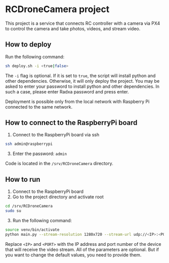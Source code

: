 # RCDroneCamera project

This project is a service that connects RC controller with a camera via PX4 to control the camera and take photos,
videos, and stream video.

## How to deploy

Run the following command:

```bash
sh deploy.sh -i <true|false>
```

The `-i` flag is optional. If it is set to `true`, the script will install python and other dependencies. Otherwise, it
will only deploy the project.
You may be asked to enter your password to install python and other dependencies. In such a case, please enter Radxa
password and press enter.

Deployment is possible only from the local network with Raspberry Pi connected to the same network.

## How to connect to the RaspberryPi board

1. Connect to the RaspberryPi board via ssh

```bash
ssh admin@raspberrypi
```

3. Enter the password: `admin`

Code is located in the `/srv/RCDroneCamera` directory.

## How to run

1. Connect to the RaspberryPi board
2. Go to the project directory and activate root

```bash
cd /srv/RCDroneCamera
sudo su
```

3. Run the following command:

```bash
source venv/bin/activate
python main.py --stream-resolution 1280x720 --stream-url udp://<IP>:<PORT> --media-folder /srv/samba/shared --drone-connection /dev/serial0 --drone-baud-rate 921600
```

Replace `<IP>` and `<PORT>` with the IP address and port number of the device that will receive the video stream.
All of the parameters are optional. But if you want to change the default values, you need to provide them.
